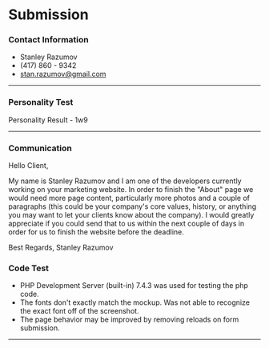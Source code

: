 # Submission

### Contact Information
- Stanley Razumov
- (417) 860 - 9342
- stan.razumov@gmail.com

---

### Personality Test

Personality Result - 1w9

---

### Communication

Hello Client,

My name is Stanley Razumov and I am one of the developers currently working on your marketing website.
In order to finish the "About" page we would need more page content, particularly more photos and a couple of
paragraphs (this could be your company's core values, history, or anything you may want to let your clients know about the company).
I would greatly appreciate if you could send that to us within the next couple of days in order for us to finish the website before 
the deadline.

Best Regards,
Stanley Razumov


### Code Test

- PHP Development Server (built-in) 7.4.3 was used for testing the php code.
- The fonts don't exactly match the mockup. Was not able to recognize the exact font off of the screenshot.
- The page behavior may be improved by removing reloads on form submission.

---
